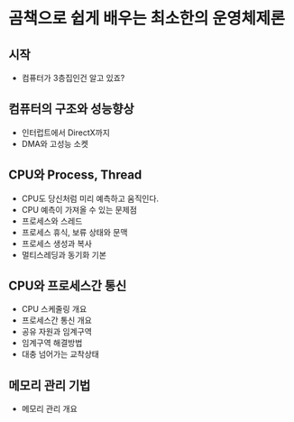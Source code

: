 # 곰책으로 쉽게 배우는 최소한의 운영체제론

## 시작

- 컴퓨터가 3층집인건 알고 있죠?

## 컴퓨터의 구조와 성능향상

- 인터럽트에서 DirectX까지
- DMA와 고성능 소켓

## CPU와 Process, Thread

- CPU도 당신처럼 미리 예측하고 움직인다.
- CPU 예측이 가져올 수 있는 문제점
- 프로세스와 스레드
- 프로세스 휴식, 보류 상태와 문맥
- 프로세스 생성과 복사
- 멀티스레딩과 동기화 기본

## CPU와 프로세스간 통신

- CPU 스케줄링 개요
- 프로세스간 통신 개요
- 공유 자원과 임계구역
- 임계구역 해결방법
- 대충 넘어가는 교착상태

## 메모리 관리 기법

- 메모리 관리 개요

